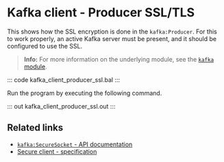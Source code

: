 # Kafka client - Producer SSL/TLS

This shows how the SSL encryption is done in the `kafka:Producer`. For this to work properly, an active Kafka server must be present, and it should be configured to use the SSL.

>**Info:** For more information on the underlying module, see the [`kafka` module](https://lib.ballerina.io/ballerinax/kafka/latest).

::: code kafka_client_producer_ssl.bal :::

Run the program by executing the following command.

::: out kafka_client_producer_ssl.out :::

## Related links
- [`kafka:SecureSocket` - API documentation](https://lib.ballerina.io/ballerinax/kafka/3.4.0/records/SecureSocket)
- [Secure client - specification](https://github.com/ballerina-platform/module-ballerinax-kafka/blob/master/docs/spec/spec.md#322-secure-client)

